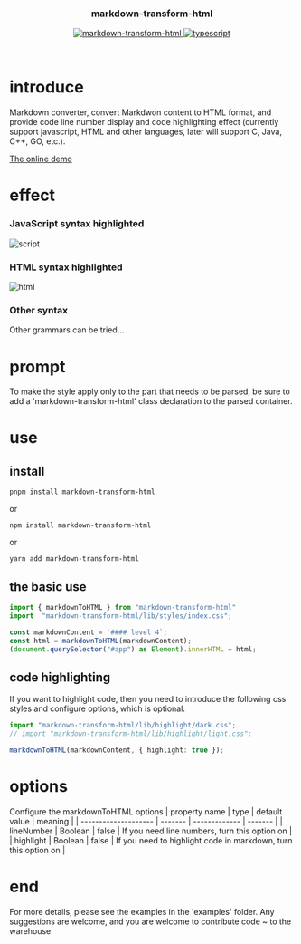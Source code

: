 <div align="center">
	<h3>markdown-transform-html</h3>
	<p align="center">
	    <a href="https://github.com/Acmenlei/markdown-to-html/tree/master" target="_blank">
	        <img src="https://img.shields.io/badge/markdown--transform--html-%3E1.3-ff69b4" alt="markdown-transform-html">
	    </a>
		<a href="https://www.tslang.cn/" target="_blank">
	        <img src="https://img.shields.io/badge/typescript-%3E4.0.0-blue" alt="typescript">
	    </a>
	</p>
	<p>&nbsp;</p>
</div>


# introduce
Markdown converter, convert Markdwon content to HTML format, and provide code line number display and code highlighting effect (currently support javascript, HTML and other languages, later will support C, Java, C++, GO, etc.).

[The online demo](https://acmenlei.github.io/markdown-transform-html-demo/dist/)

# effect
### JavaScript syntax highlighted
![script](https://p6-juejin.byteimg.com/tos-cn-i-k3u1fbpfcp/855befde7c9e4dc09b8e52a07a15ab87~tplv-k3u1fbpfcp-watermark.image?)
### HTML syntax highlighted
![html](https://p9-juejin.byteimg.com/tos-cn-i-k3u1fbpfcp/6c2e8256b7c445cb8a1786aca55047f7~tplv-k3u1fbpfcp-watermark.image?)
### Other syntax
Other grammars can be tried...
# prompt
To make the style apply only to the part that needs to be parsed, be sure to add a 'markdown-transform-html' class declaration to the parsed container.
# use
## install
```shell
pnpm install markdown-transform-html
```
or
```shell
npm install markdown-transform-html
```
or
```shell
yarn add markdown-transform-html
```
## the basic use
```ts
import { markdownToHTML } from "markdown-transform-html"
import  "markdown-transform-html/lib/styles/index.css";

const markdownContent = `#### level 4`;
const html = markdownToHTML(markdownContent);
(document.querySelector("#app") as Element).innerHTML = html;
```
## code highlighting
If you want to highlight code, then you need to introduce the following css styles and configure options, which is optional.

```ts
import "markdown-transform-html/lib/highlight/dark.css";
// import "markdown-transform-html/lib/highlight/light.css";

markdownToHTML(markdownContent, { highlight: true });
```

# options
Configure the markdownToHTML options
| property name        | type    | default value | meaning |
| -------------------- | ------- | ------------- | ------- |
| lineNumber      | Boolean  | false | If you need line numbers, turn this option on |
| highlight      | Boolean  | false          | If you need to highlight code in markdown, turn this option on |

# end
For more details, please see the examples in the 'examples' folder. Any suggestions are welcome, and you are welcome to contribute code ~ to the warehouse